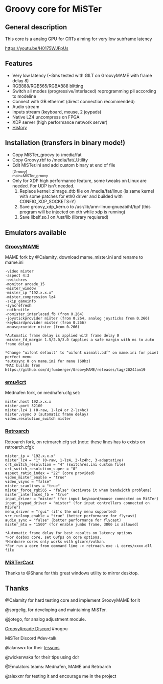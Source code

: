 # Groovy core for MiSTer

## General description
This core is a analog GPU for CRTs aiming for very low subframe latency

https://youtu.be/H0175WJFpUs

## Features 
- Very low latency (~3ms tested with GILT on GroovyMAME with frame delay 8)
- RGB888/RGB565/RGBA888 blitting
- Switch all modes (progressive/interlaced) reprogramming pll according to modeline
- Connect with GB ethernet (direct connection recommended)
- Audio stream
- Inputs stream (keyboard, mouse, 2 joypads)
- Native LZ4 uncompress on FPGA
- XDP server (high performance network server)
- [History](https://github.com/psakhis/Groovy_MiSTer/blob/main/history.txt)

## Installation (transfers in binary mode!)
- Copy MiSTer_groovy to /media/fat 
- Copy Groovy.rbf to /media/fat/_Utility 
- Edit MiSTer.ini and add custom binary at end of file<br />
  <sub>
  [Groovy]<br />
  main=MiSTer_groovy<br />
  </sub>
- Only for XDP high performance feature, some tweaks on Linux are needed. For UDP isn't needed.
  1. Replace kernel: zImage_dtb file on /media/fat/linux (is same kernel with some patches for eth0 driver and builded with CONFIG_XDP_SOCKETS=Y)
  2. Save groovy_xdp_kern.o to /usr/lib/arm-linux-gnueabihf/bpf (this program will be injected on eth while xdp is running)
  3. Save libelf.so.1 on /usr/lib (library requiered) 
## Emulators available
### [GroovyMAME](https://github.com/antonioginer/GroovyMAME/releases) <br />
  MAME fork by @Calamity, download mame_mister.ini and rename to mame.ini
 
    -video mister 
    -aspect 4:3 
    -switchres 
    -monitor arcade_15 
    -mister_window 
    -mister_ip "192.x.x.x" 
    -mister_compression lz4
    -skip_gameinfo 
    -syncrefresh 
    -nothrottle
    -nomister_interlaced_fb (from 0.264) 
    -joystickprovider mister (from 0.264, analog joysticks from 0.266)
    -keyboardprovider mister (from 0.266)
    -mouseprovider mister (from 0.266)
        
    *Automatic frame delay is applied with frame delay 0
    -mister_fd_margin 1.5/2.0/3.0 (applies a safe margin with ms to auto frame delay)

    *Change "uifont default" to "uifont uismall.bdf" on mame.ini for pixel perfect menu
    *autosync 0 on mame.ini for menu (60hz)
    *MAC builds from https://github.com/djfumberger/GroovyMAME/releases/tag/2024Jan19
    
### [emu4crt](https://github.com/psakhis/emu4crt/releases) 
  Mednafen fork, on mednafen.cfg set:
  
    mister.host 192.x.x.x
    mister.port 32100
    mister.lz4 1 (0-raw, 1-lz4 or 2-lz4hc)
    mister.vsync 0 (automatic frame delay)
    video.resolution_switch mister
  
### [Retroarch](https://github.com/antonioginer/RetroArch/tree/mister) 
  Retroarch fork, on retroarch.cfg set (note: these lines has to exists on retroarch.cfg):
  
    mister_ip = "192.x.x.x"
    mister_lz4 = "1" (0-raw, 1-lz4, 2-lz4hc, 3-adaptative)
    crt_switch_resolution = "4" (switchres.ini custom file)
    crt_switch_resolution_super = "0"
    aspect_ratio_index = "22" (core provided)
    video_mister_enable = "true"
    video_vsync = "false"
    mister_scanlines = "true" 
    mister_force_rgb565 = "false" (activate it when bandwidth problems)
    mister_interlaced_fb = "true"
    input_driver = "mister" (for input keyboard/mouse connected on MiSTer)
    input_joypad_driver = "mister" (for input controllers connected on MiSTer)
    menu_driver = "rgui" (it's the only menu supported)
    vrr_runloop_enable = "true" (better performance for flycast)
    audio_sync = "false" (better performance for flycast)
    mister_mtu = "1500" (for enable jumbo frame, 3800 is allowed)

    *Automatic frame delay for best results on latency options
    *For dosbox core, set 60fps on core options.
    *Hardware cores only works with glcore/vulkan.
    *For run a core from command line -> retroach.exe -L cores/xxxx.dll file
    
### [MiSTerCast](https://github.com/iequalshane/MiSTerCast) 
Thanks to @Shane for this great windows utility to mirror desktop.

## Thanks
@Calamity for hard testing core and implement GroovyMAME for it

@sorgelig, for developing and maintaining MiSTer.

@jotego, for analog adjustment module.

[GroovyArcade Discord](https://discord.gg/YtQ6pJh) #nogpu

MiSTer Discord #dev-talk

@alanswx for their [lessons](https://github.com/alanswx/Tutorials_MiSTer)

@wickerwaka for their tips using ddr

@Emulators teams: Mednafen, MAME and Retroarch

@alexxnr for testing it and encourage me in the project

